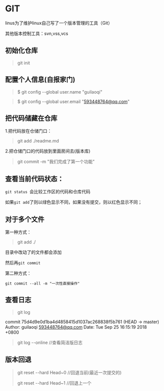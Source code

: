 # GIT

linus为了维护linux自己写了一个版本管理的工具（Git）

其他版本控制工具：svn,vss,vcs 

## 初始化仓库

> git init

## 配置个人信息(自报家门)

> $ git config --global user.name "guilaoqi"

> $ git config --global user.email "593448764@qq.com"

## 把代码储藏在仓库

1.把代码放在仓储门口：

> git add ./readme.md

2.把仓储门口的代码放到里面房间去(版本库)

> git commit -m "我们完成了第一个功能"

## 查看当前代码状态：

`git status `会比较工作区的代码和仓库代码

如果`git add`了则以绿色显示不同，如果没有提交，则以红色显示不同；

## 对于多个文件

第一种方式：

> git add ./

目录中改动了的文件都会添加

然后再`git commit`

第二种方式：

`git commit --all -m "一次性直接操作"`

## 查看日志

> git log

commit 75d4d9e0d1ba4d4858415d1037ac268838f5b761 (HEAD -> master)
Author: guilaoqi <593448764@qq.com>
Date:   Tue Sep 25 16:15:19 2018 +0800

> git log --online   //查看简洁版日志

## 版本回退

> git reset --hard  Head~0 //回退当前(最近一次提交的)
>
> git reset --hard  Head~1 //回退上一个

